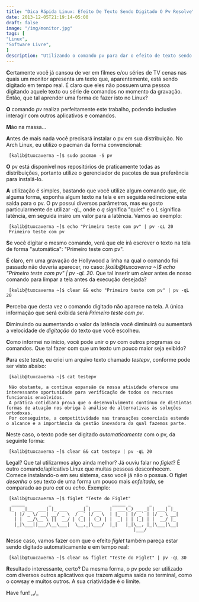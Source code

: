 ```yaml
---
title: "Dica Rápida Linux: Efeito De Texto Sendo Digitado O Pv Resolve"
date: 2013-12-05T21:19:14-05:00
draft: false
image: "/img/monitor.jpg"
tags: [
"Linux",
"Software Livre",
]
description: "Utilizando o comando pv para dar o efeito de texto sendo digitado, assim como nos filmes e séries de TV."
---
```

**C**ertamente você já cansou de ver em filmes e/ou séries de TV cenas nas quais um monitor apresenta um texto que, aparentemente, está sendo digitado em tempo real. É claro que eles não possuem uma pessoa digitando aquele texto ou série de comandos no momento da gravação. Então, que tal aprender uma forma de fazer isto no Linux?

**O** comando *pv* realiza perfeitamente este trabalho, podendo inclusive interagir com outros aplicativos e comandos.

**M**ão na massa...

**A**ntes de mais nada você precisará instalar o pv em sua distribuição. No Arch Linux, eu utilizo o pacman da forma convencional:

```
 [kalib@tuxcaverna ~]$ sudo pacman -S pv
```

**O** pv está disponível nos repositórios de praticamente todas as distribuições, portanto utilize o gerenciador de pacotes de sua preferência para instalá-lo.

**A** utilização é simples, bastando que você utilize algum comando que, de alguma forma, exponha algum texto na tela e em seguida redirecione esta saída para o pv. O pv possui diversos parâmetros, mas eu gosto particularmente de utilizar -qL, onde o *q* significa "quiet" e o *L* significa latência, em seguida insiro um valor para a latência. Vamos ao exemplo:

```
 [kalib@tuxcaverna ~]$ echo "Primeiro teste com pv" | pv -qL 20
 Primeiro teste com pv
```

**S**e você digitar o mesmo comando, verá que ele irá escrever o texto na tela de forma "automática": "Primeiro teste com pv".

**É** claro, em uma gravação de Hollywood a linha na qual o comando foi passado não deveria aparecer, no caso: *[kalib@tuxcaverna ~]$ echo "Primeiro teste com pv" | pv -qL 20*. Que tal inserir um *clear* antes de nosso comando para limpar a tela antes da execução desejada?

```
 [kalib@tuxcaverna ~]$ clear && echo "Primeiro teste com pv" | pv -qL 20
```

**P**erceba que desta vez o comando digitado não aparece na tela. A única informação que será exibida será *Primeiro teste com pv*.

**D**iminuindo ou aumentando o valor da latência você diminuirá ou aumentará a velocidade de *digitação* do texto que você escolheu.

**C**omo informei no início, você pode unir o pv com outros programas ou comandos. Que tal fazer com que um texto um pouco maior seja exibido?

**P**ara este teste, eu criei um arquivo texto chamado *testepv*, conforme pode ser visto abaixo:

```
 [kalib@tuxcaverna ~]$ cat testepv

 Não obstante, a contínua expansão de nossa atividade oferece uma interessante oportunidade para verificação de todos os recursos funcionais envolvidos.
 A prática cotidiana prova que o desenvolvimento contínuo de distintas formas de atuação nos obriga à análise de alternativas às soluções ortodoxas.
 Por conseguinte, a competitividade nas transações comerciais estende o alcance e a importância da gestão inovadora da qual fazemos parte.
```

**N**este caso, o texto pode ser digitado *automaticamente* com o pv, da seguinte forma:

```
 [kalib@tuxcaverna ~]$ clear && cat testepv | pv -qL 20
```

**L**egal? Que tal utilizarmos algo ainda melhor? Já ouviu falar no *figlet*? É outro comando/aplicativo Linux que muitas pessoas desconhecem. Comece instalando-o em seu sistema, caso você já não o possua. O figlet *desenha* o seu texto de uma forma um pouco mais *enfeitada*, se comparado ao puro *cat* ou *echo*. Exemplo:

```
 [kalib@tuxcaverna ~]$ figlet "Teste do Figlet"
  _____         _             _         _____ _       _      _   
 |_   _|__  ___| |_ ___    __| | ___   |  ___(_) __ _| | ___| |_
   | |/ _ \/ __| __/ _ \  / _` |/ _ \  | |_  | |/ _` | |/ _ \ __|
   | |  __/\__ \ ||  __/ | (_| | (_) | |  _| | | (_| | |  __/ |_
   |_|\___||___/\__\___|  \__,_|\___/  |_|   |_|\__, |_|\___|\__|
                                                |___/            
```

**N**esse caso, vamos fazer com que o efeito *figlet* também pareça estar sendo digitado automaticamente e em tempo real:

```
 [kalib@tuxcaverna ~]$ clear && figlet "Teste do Figlet" | pv -qL 30
```

**R**esultado interessante, certo? Da mesma forma, o pv pode ser utilizado com diversos outros aplicativos que trazem alguma saída no terminal, como o cowsay e muitos outros. A sua criatividade é o limite.

**H**ave fun! \,,/_
